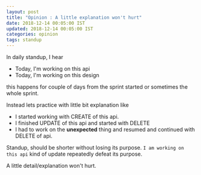 ```yaml
---
layout: post
title: "Opinion : A little explanation won't hurt"
date: 2018-12-14 00:05:00 IST
updated: 2018-12-14 00:05:00 IST
categories: opinion
tags: standup
---
```


In daily standup, I hear

* Today, I'm working on this api
* Today, I'm working on this design

this happens for couple of days from the sprint started or sometimes the whole sprint.

Instead lets practice with little bit explanation like

* I started working with CREATE of this api.
* I finished UPDATE of this api and started with DELETE
* I had to work on the **unexpected** thing and resumed and continued with DELETE of api.

Standup, should be shorter without losing its purpose. `I am working on this api` kind of update repeatedly
defeat its purpose.

A little detail/explanation won't hurt.
